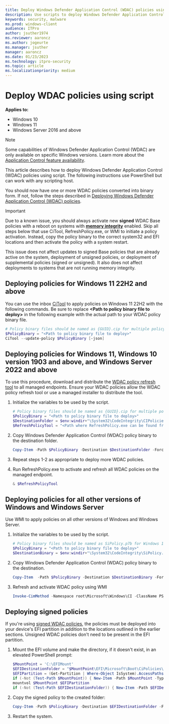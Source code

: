 ```yaml
---
title: Deploy Windows Defender Application Control (WDAC) policies using script (Windows)
description: Use scripts to deploy Windows Defender Application Control (WDAC) policies. Learn how with this step-by-step guide.
keywords: security, malware
ms.prod: windows-client
audience: ITPro
author: jsuther1974
ms.reviewer: aaroncz
ms.author: jogeurte
ms.manager: jsuther
manager: aaroncz
ms.date: 01/23/2023
ms.technology: itpro-security
ms.topic: article
ms.localizationpriority: medium
---
```


# Deploy WDAC policies using script

**Applies to:**

- Windows 10
- Windows 11
- Windows Server 2016 and above

>[!NOTE]
>Some capabilities of Windows Defender Application Control (WDAC) are only available on specific Windows versions. Learn more about the [Application Control feature availability](/windows/security/threat-protection/windows-defender-application-control/feature-availability).

This article describes how to deploy Windows Defender Application Control (WDAC) policies using script. The following instructions use PowerShell but can work with any scripting host.

You should now have one or more WDAC policies converted into binary form. If not, follow the steps described in [Deploying Windows Defender Application Control (WDAC) policies](/windows/security/threat-protection/windows-defender-application-control/windows-defender-application-control-deployment-guide).

> [!IMPORTANT]
> Due to a known issue, you should always activate new **signed** WDAC Base policies with a reboot on systems with [**memory integrity**](/windows/security/threat-protection/device-guard/enable-virtualization-based-protection-of-code-integrity) enabled. Skip all steps below that use CiTool, RefreshPolicy.exe, or WMI to initiate a policy activation. Instead, copy the policy binary to the correct system32 and EFI locations and then activate the policy with a system restart.
>
> This issue does not affect updates to signed Base policies that are already active on the system, deployment of unsigned policies, or deployment of supplemental policies (signed or unsigned). It also does not affect deployments to systems that are not running memory integrity.

## Deploying policies for Windows 11 22H2 and above

You can use the inbox [CiTool](/windows/security/threat-protection/windows-defender-application-control/operations/citool-commands) to apply policies on Windows 11 22H2 with the following commands. Be sure to replace **&lt;Path to policy binary file to deploy&gt;** in the following example with the actual path to your WDAC policy binary file.

```powershell
# Policy binary files should be named as {GUID}.cip for multiple policy format files (where {GUID} = <PolicyId> from the Policy XML)
$PolicyBinary = "<Path to policy binary file to deploy>"
CiTool --update-policy $PolicyBinary [-json]
```

## Deploying policies for Windows 11, Windows 10 version 1903 and above, and Windows Server 2022 and above

To use this procedure, download and distribute the [WDAC policy refresh tool](https://aka.ms/refreshpolicy) to all managed endpoints. Ensure your WDAC policies allow the WDAC policy refresh tool or use a managed installer to distribute the tool.

1. Initialize the variables to be used by the script.

    ```powershell
    # Policy binary files should be named as {GUID}.cip for multiple policy format files (where {GUID} = <PolicyId> from the Policy XML)
    $PolicyBinary = "<Path to policy binary file to deploy>"
    $DestinationFolder = $env:windir+"\System32\CodeIntegrity\CIPolicies\Active\"
    $RefreshPolicyTool = "<Path where RefreshPolicy.exe can be found from managed endpoints>"
    ```

2. Copy Windows Defender Application Control (WDAC) policy binary to the destination folder.

   ```powershell
   Copy-Item -Path $PolicyBinary -Destination $DestinationFolder -Force
   ```

3. Repeat steps 1-2 as appropriate to deploy more WDAC policies.
4. Run RefreshPolicy.exe to activate and refresh all WDAC policies on the managed endpoint.

   ```powershell
   & $RefreshPolicyTool
   ```

## Deploying policies for all other versions of Windows and Windows Server

Use WMI to apply policies on all other versions of Windows and Windows Server.

1. Initialize the variables to be used by the script.

    ```powershell
    # Policy binary files should be named as SiPolicy.p7b for Windows 10 versions earlier than 1903
    $PolicyBinary = "<Path to policy binary file to deploy>"
    $DestinationBinary = $env:windir+"\System32\CodeIntegrity\SiPolicy.p7b"
    ```

2. Copy Windows Defender Application Control (WDAC) policy binary to the destination.

   ```powershell
   Copy-Item  -Path $PolicyBinary -Destination $DestinationBinary -Force
   ```

3. Refresh and activate WDAC policy using WMI

   ```powershell
   Invoke-CimMethod -Namespace root\Microsoft\Windows\CI -ClassName PS_UpdateAndCompareCIPolicy -MethodName Update -Arguments @{FilePath = $DestinationBinary}
   ```

## Deploying signed policies

If you're using [signed WDAC policies](/windows/security/threat-protection/windows-defender-application-control/use-signed-policies-to-protect-windows-defender-application-control-against-tampering), the policies must be deployed into your device's EFI partition in addition to the locations outlined in the earlier sections. Unsigned WDAC policies don't need to be present in the EFI partition. <!-- Deploying your policy via [Microsoft Intune](/windows/security/threat-protection/windows-defender-application-control/deploy-windows-defender-application-control-policies-using-intune) or the Application Control CSP will handle this step automatically. -->

1. Mount the EFI volume and make the directory, if it doesn't exist, in an elevated PowerShell prompt:

    ```powershell
   $MountPoint = 'C:\EFIMount'
   $EFIDestinationFolder = "$MountPoint\EFI\Microsoft\Boot\CiPolicies\Active"
   $EFIPartition = (Get-Partition | Where-Object IsSystem).AccessPaths[0]
   if (-Not (Test-Path $MountPoint)) { New-Item -Path $MountPoint -Type Directory -Force }
   mountvol $MountPoint $EFIPartition
   if (-Not (Test-Path $EFIDestinationFolder)) { New-Item -Path $EFIDestinationFolder -Type Directory -Force }
    ```

2. Copy the signed policy to the created folder:

    ```powershell
   Copy-Item -Path $PolicyBinary -Destination $EFIDestinationFolder -Force
    ```

3. Restart the system.
